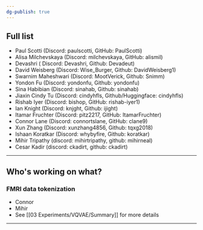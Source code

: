 ```yaml
---
dg-publish: true
---
```

## Full list

- Paul Scotti (Discord: paulscotti, GitHub: PaulScotti)
- Alisa Milchevskaya (Discord: milchevskaya, GitHub: alismil)
- Devashri ( Discord: Devashri, Github: Devadeut)
- David Weisberg (Discord: Wise_Burger, Github: DavidWeisberg1)
- Swarnim Maheshwari (Discord: MootVerick, Github: Snimm)
- Yondon Fu (Discord: yondonfu, Github: yondonfu)
- Sina Habibian (Discord: sinahab, Github: sinahab)
- Jiaxin Cindy Tu (Discord: cindyhfls, Github/Huggingface: cindyhfls)
- Rishab Iyer (Discord: bishop, GitHub: rishab-iyer1)
- Ian Knight (Discord: knjght, Github: ijight)
- Itamar Fruchter (Discord: pitz2217, GitHub: ItamarFruchter)
- Connor Lane (Discord: connortslane, GitHub: clane9)
- Xun Zhang (Discord: xunzhang4856, Github: tqxg2018)
- Ishaan Koratkar (Discord: whybyfire, Github: koratkar)
- Mihir Tripathy (discord: mihirtripathy, github: mihirneal)
- Cesar Kadir (discord: ckadirt, github: ckadirt)

---
## Who's working on what?
### FMRI data tokenization
- Connor
- Mihir
- See [[03 Experiments/VQVAE/Summary]] for more details
---

